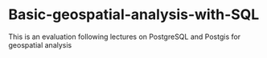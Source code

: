 # Basic-geospatial-analysis-with-SQL
This is an evaluation following lectures on PostgreSQL and Postgis for geospatial analysis
